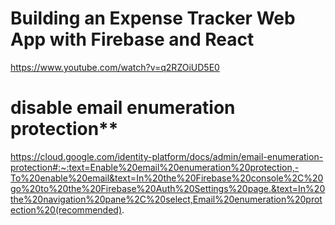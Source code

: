 # Building an Expense Tracker Web App with Firebase and React
https://www.youtube.com/watch?v=q2RZOiUD5E0

# disable email enumeration protection**
https://cloud.google.com/identity-platform/docs/admin/email-enumeration-protection#:~:text=Enable%20email%20enumeration%20protection,-To%20enable%20email&text=In%20the%20Firebase%20console%2C%20go%20to%20the%20Firebase%20Auth%20Settings%20page.&text=In%20the%20navigation%20pane%2C%20select,Email%20enumeration%20protection%20(recommended).
